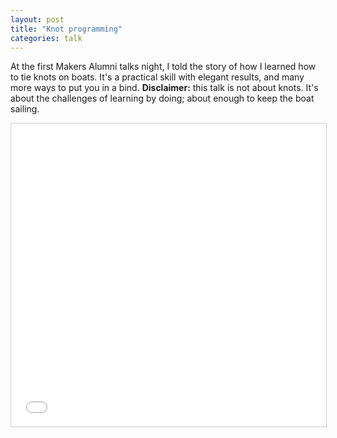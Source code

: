 ```yaml
---
layout: post
title: "Knot programming"
categories: talk
---
```

At the first Makers Alumni talks night, I told the story of how I learned how to tie
knots on boats. It's a practical skill with elegant results, and many more ways
to put you in a bind. **Disclaimer:** this talk is not about knots. It's about
the challenges of learning by doing; about enough to keep the boat sailing.

<div class="embed-container ratio16x9 slideshare">
    <iframe src="//www.slideshare.net/slideshow/embed_code/key/prjgYPtO2jtMS"
    width="595" height="485" frameborder="0" marginwidth="0" marginheight="0"
    scrolling="no" style="border:1px solid #CCC; border-width:1px;
    margin-bottom:5px; max-width: 100%;" allowfullscreen> </iframe>
</div>

